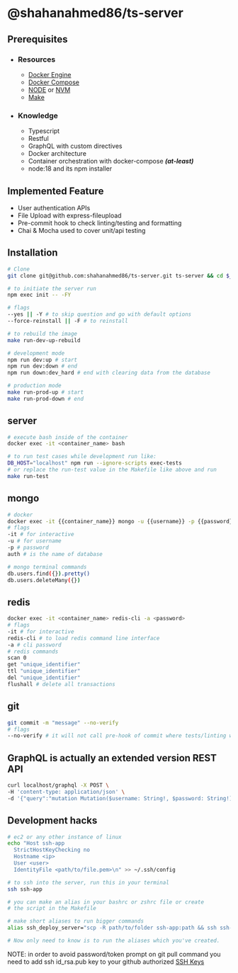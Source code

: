 # @shahanahmed86/ts-server

## Prerequisites

- ### Resources
  - [Docker Engine](https://get.docker.com/ 'https://get.docker.com/')
  - [Docker Compose](https://docs.docker.com/engine/install/ubuntu/ 'https://docs.docker.com/engine/install/ubuntu/')
  - [NODE](https://nodejs.org/en/ 'https://nodejs.org/en/') or [NVM](https://gist.github.com/shahanahmed86/77616c67e0397a7ed2db89a4a71801d0#node-version-managers-using-nvm 'https://gist.github.com/shahanahmed86/77616c67e0397a7ed2db89a4a71801d0#node-version-managers-using-nvm')
  - [Make](https://linuxhint.com/install-make-ubuntu/ 'https://linuxhint.com/install-make-ubuntu/')
- ### Knowledge
  - Typescript
  - Restful
  - GraphQL with custom directives
  - Docker architecture
  - Container orchestration with docker-compose **_(at-least)_**
  - node:18 and its npm installer

## Implemented Feature

- User authentication APIs
- File Upload with express-fileupload
- Pre-commit hook to check linting/testing and formatting
- Chai & Mocha used to cover unit/api testing

## Installation

```sh
# Clone
git clone git@github.com:shahanahmed86/ts-server.git ts-server && cd $_

# to initiate the server run
npm exec init -- -FY

# flags
--yes || -Y # to skip question and go with default options
--force-reinstall || -F # to reinstall

# to rebuild the image
make run-dev-up-rebuild

# development mode
npm run dev:up # start
npm run dev:down # end
npm run down:dev_hard # end with clearing data from the database

# production mode
make run-prod-up # start
make run-prod-down # end
```

## server

```sh
# execute bash inside of the container
docker exec -it <container_name> bash

# to run test cases while development run like:
DB_HOST="localhost" npm run --ignore-scripts exec-tests
# or replace the run-test value in the Makefile like above and run
make run-test
```

## mongo

```sh
# docker
docker exec -it {{container_name}} mongo -u {{username}} -p {{password}} {{database}}
# flags
-it # for interactive
-u # for username
-p # password
auth # is the name of database

# mongo terminal commands
db.users.find({}).pretty()
db.users.deleteMany({})
```

## redis
```sh
docker exec -it <container_name> redis-cli -a <password>
# flags
-it # for interactive
redis-cli # to load redis command line interface
-a # cli password
# redis commands
scan 0
get "unique_identifier"
ttl "unique_identifier"
del "unique_identifier"
flushall # delete all transactions
```

## git

```sh
git commit -m "message" --no-verify
# flags
--no-verify # it will not call pre-hook of commit where tests/linting will execute
```

## GraphQL is actually an extended version REST API

```sh
curl localhost/graphql -X POST \
-H 'content-type: application/json' \
-d '{"query":"mutation Mutation($username: String!, $password: String!) { data: adminLogin(username: $username, password: $password) { token } }","variables":"{\"username\":\"shahan\",\"password\":\"123Abc456\"}"}' | json_pp
```

## Development hacks

```sh
# ec2 or any other instance of linux
echo "Host ssh-app
  StrictHostKeyChecking no
  Hostname <ip>
  User <user>
  IdentityFile <path/to/file.pem>\n" >> ~/.ssh/config

# to ssh into the server, run this in your terminal
ssh ssh-app

# you can make an alias in your bashrc or zshrc file or create
# the script in the Makefile

# make short aliases to run bigger commands
alias ssh_deploy_server="scp -R path/to/folder ssh-app:path && ssh ssh-app 'cd path/to/project && git pull && make run-prod-up'"

# Now only need to know is to run the aliases which you've created.
```

NOTE: in order to avoid password/token prompt on git pull command you need to add ssh id_rsa.pub key to your github authorized [SSH Keys](https://github.com/settings/keys 'https://github.com/settings/keys')
